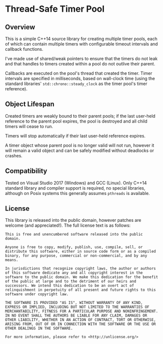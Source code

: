 Thread-Safe Timer Pool
========================


Overview
---------------

This is a simple C++14 source library for creating multiple timer pools, each of
which can contain multiple timers with configurable timeout intervals and
callback functions.

I've made use of shared/weak pointers to ensure that the timers do not leak and
that handles to timers created within a pool do not outlive their parent.

Callbacks are executed on the pool's thread that created the timer. Timer
intervals are specified in milliseconds, based on wall-clock time (using the
standard libraries' `std::chrono::steady_clock` as the timer pool's timer
reference).


Object Lifespan
----------------

Created timers are weakly bound to their parent pools; if the last user-held
reference to the parent pool expires, the pool is destroyed and all child timers
will cease to run.

Timers will stop automatically if their last user-held reference expires.

A timer object whose parent pool is no longer valid will not run, however it
will remain a valid object and can be safely modified without deadlocks or
crashes.


Compatibility
----------------

Tested on Visual Studio 2017 (Windows) and GCC (Linux). Only C++14 standard
library and compiler support is required, no special libraries, although on
Posix systems this generally assumes `pthreads` is available.


License
----------------

This library is released into the public domain, however patches are welcome
(and appreciated!). The full license text is as follows:

	This is free and unencumbered software released into the public domain.

	Anyone is free to copy, modify, publish, use, compile, sell, or
	distribute this software, either in source code form or as a compiled
	binary, for any purpose, commercial or non-commercial, and by any
	means.

	In jurisdictions that recognize copyright laws, the author or authors
	of this software dedicate any and all copyright interest in the
	software to the public domain. We make this dedication for the benefit
	of the public at large and to the detriment of our heirs and
	successors. We intend this dedication to be an overt act of
	relinquishment in perpetuity of all present and future rights to this
	software under copyright law.

	THE SOFTWARE IS PROVIDED "AS IS", WITHOUT WARRANTY OF ANY KIND,
	EXPRESS OR IMPLIED, INCLUDING BUT NOT LIMITED TO THE WARRANTIES OF
	MERCHANTABILITY, FITNESS FOR A PARTICULAR PURPOSE AND NONINFRINGEMENT.
	IN NO EVENT SHALL THE AUTHORS BE LIABLE FOR ANY CLAIM, DAMAGES OR
	OTHER LIABILITY, WHETHER IN AN ACTION OF CONTRACT, TORT OR OTHERWISE,
	ARISING FROM, OUT OF OR IN CONNECTION WITH THE SOFTWARE OR THE USE OR
	OTHER DEALINGS IN THE SOFTWARE.

	For more information, please refer to <http://unlicense.org/>
